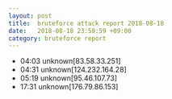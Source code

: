 ```yaml
---
layout: post
title:  bruteforce attack report 2018-08-18
date:   2018-08-18 23:59:59 +09:00
category: bruteforce report
---
```


* 04:03 unknown[83.58.33.251]
* 04:31 unknown[124.232.164.28]
* 05:19 unknown[95.46.107.73]
* 17:31 unknown[176.79.86.153]
